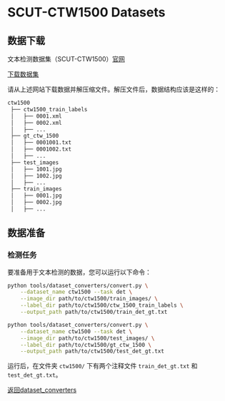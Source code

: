 # SCUT-CTW1500 Datasets

## 数据下载
文本检测数据集（SCUT-CTW1500）[官网](https://github.com/Yuliang-Liu/Curve-Text-Detector)

[下载数据集](https://github.com/Yuliang-Liu/Curve-Text-Detector)

请从上述网站下载数据并解压缩文件。解压文件后，数据结构应该是这样的：

```txt
ctw1500
 ├── ctw1500_train_labels
 │   ├── 0001.xml
 │   ├── 0002.xml
 │   ├── ...
 ├── gt_ctw_1500
 │   ├── 0001001.txt
 │   ├── 0001002.txt
 │   ├── ...
 ├── test_images
 │   ├── 1001.jpg
 │   ├── 1002.jpg
 │   ├── ...
 ├── train_images
 │   ├── 0001.jpg
 │   ├── 0002.jpg
 │   ├── ...
```

## 数据准备

### 检测任务

要准备用于文本检测的数据，您可以运行以下命令：

```bash
python tools/dataset_converters/convert.py \
    --dataset_name ctw1500 --task det \
    --image_dir path/to/ctw1500/train_images/ \
    --label_dir path/to/ctw1500/ctw_1500_train_labels \
    --output_path path/to/ctw1500/train_det_gt.txt
```
```bash
python tools/dataset_converters/convert.py \
    --dataset_name ctw1500 --task det \
    --image_dir path/to/ctw1500/test_images/ \
    --label_dir path/to/ctw1500/gt_ctw_1500 \
    --output_path path/to/ctw1500/test_det_gt.txt
```

运行后，在文件夹 `ctw1500/` 下有两个注释文件 `train_det_gt.txt` 和 `test_det_gt.txt`。

[返回dataset_converters](../mkdocs/dataset_converters.md)
